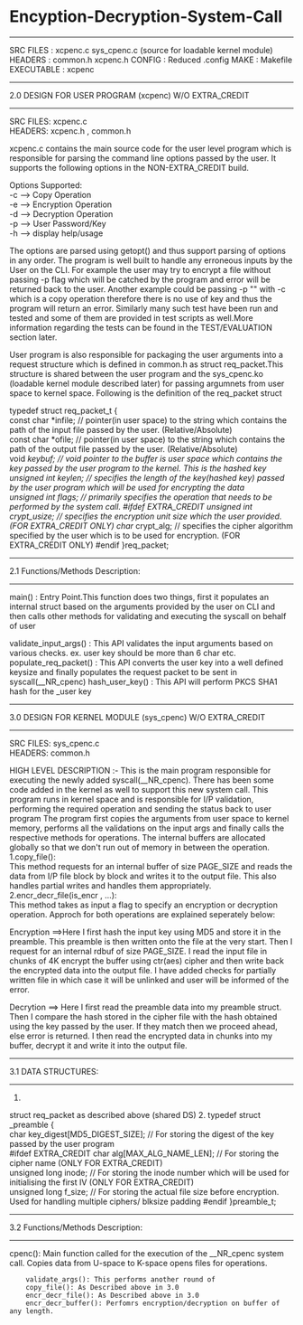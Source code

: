 # Encyption-Decryption-System-Call
*********************************************************************
SRC FILES : xcpenc.c sys_cpenc.c (source for loadable kernel module) 
HEADERS : common.h xcpenc.h
CONFIG : Reduced .config 
MAKE : Makefile
EXECUTABLE : xcpenc

******************************************************************
2.0 DESIGN FOR USER PROGRAM (xcpenc) W/O EXTRA_CREDIT
*******************************************************************

SRC FILES: xcpenc.c   
HEADERS: xcpenc.h , common.h   

xcpenc.c contains the main source code for the user level program which is responsible for parsing the command line options passed by the user. It supports the following options in the NON-EXTRA_CREDIT build.    

Options Supported:     
	-c --> Copy Operation   
	-e --> Encryption Operation    
	-d --> Decryption Operation    
	-p --> User Password/Key       
	-h --> display help/usage    

The options are parsed using getopt() and thus support parsing of options in any order. The program is well built to handle any erroneous inputs by the User on the CLI. For example the user may try to encrypt a file without passing -p flag which will be catched by the program and error will be returned back to the user. Another example could be passing -p "<passwd>" with -c which is a copy operation therefore there is no use of key and thus the program will return an error. Similarly many such test have been run and tested and some of them are provided in test scripts as well.More information regarding the tests can be found in the TEST/EVALUATION section later.

User program is also responsible for packaging the user arguments into a request structure which is defined in common.h as struct req_packet.This structure is shared between the user program and the sys_cpenc.ko (loadable kernel module described later) for passing argumnets from user space to kernel space. Following is the definition of the req_packet struct

typedef struct req_packet_t
{   
	const char *infile;    // pointer(in user space) to the string which contains the path of the input file passed by the user.    (Relative/Absolute)   
	const char *ofile;     // pointer(in user space) to the string which contains the path of the output file passed by the user. (Relative/Absolute)    
	void *keybuf;          // void pointer to the buffer is user space which contains the key passed by the user program to the kernel. This is the hashed key     
	unsigned int keylen;   // specifies the length of the key(hashed key) passed by the user program which will be used for encrypting the data    
	unsigned int  flags;   // primarily specifies the operation that needs to be performed by the system call.
#ifdef EXTRA_CREDIT
	unsigned int crypt_usize; // specifies the encryption unit size which the user provided. (FOR EXTRA_CREDIT ONLY) 
	char* crypt_alg;          // specifies the cipher algorithm specified by the user which is to be used for encryption. (FOR EXTRA_CREDIT ONLY)
#endif
}req_packet;

***********************************
2.1 Functions/Methods Description:
***********************************
main() : Entry Point.This function does two things, first it populates an internal struct based on the arguments provided by the user on CLI and then calls other methods for validating and executing the syscall on behalf of user   

validate_input_args() : This API validates the input arguments based on various checks. ex. user key should be more than 6 char etc.   
populate_req_packet() : This API converts the user key into a well defined keysize and finally populates the request packet to be sent in syscall(__NR_cpenc) hash_user_key() : This API will perform PKCS SHA1 hash for the _user key

*********************************************************
3.0 DESIGN FOR KERNEL MODULE (sys_cpenc) W/O EXTRA_CREDIT
*********************************************************

SRC FILES: sys_cpenc.c    
HEADERS: common.h    

HIGH LEVEL DESCRIPTION :-
This is the main program responsible for executing the newly added syscall(__NR_cpenc). There has been some code added in the kernel as well to support this new system call. This program runs in kernel space and is responsible for I/P validation, performing the required operation and sending the status back to user program
The program first copies the arguments from user space to kernel memory, performs all the validations on the input args and finally calls the respective methods for operations. The internal buffers are allocated globally so that we don't run out of memory in between the operation.
1.copy_file():   
	This method requests for an internal buffer of size PAGE_SIZE and reads the data from I/P file block by block and writes it to the output file. This also handles partial writes and handles them appropriately.   
2.encr_decr_file(is_encr , ...):   
	This method takes as input a flag to specify an encryption or decryption operation. Approch for both operations are explained seperately below:
 
 Encryption ==>Here I first hash the input key using MD5 and store it in the preamble. This preamble is then written onto the file at the very start. Then I request for an internal rdbuf of size PAGE_SIZE. I read the input file in chunks of 4K encrypt the buffer using ctr(aes) cipher and then write back the encrypted data into the output file. I have added checks for partially written file in which case it will be unlinked and user will be informed of the error.
	
  Decrytion ==> Here I first read the preamble data into my preamble struct. Then I compare the hash stored in the cipher file     with the hash obtained using the key passed by the user. If they match then we proceed ahead, else error is returned. I then read the encrypted data in chunks into my buffer, decrypt it and write it
into the output file.

**********************
3.1 DATA STRUCTURES:
***********************
1.
struct req_packet as described above (shared DS)
2.
typedef struct _preamble
{   
	char key_digest[MD5_DIGEST_SIZE];      // For storing the digest of the key passed by the user program   
#ifdef EXTRA_CREDIT
	char alg[MAX_ALG_NAME_LEN];            // For storing the cipher name (ONLY FOR EXTRA_CREDIT)   
	unsigned long inode;                   // For storing the inode number which will be used for initialising the first IV    (ONLY FOR EXTRA_CREDIT)    
	unsigned long f_size;                  // For storing the actual file size before encryption. Used for handling multiple ciphers/ blksize padding
#endif
}preamble_t;

***********************************
3.2 Functions/Methods Description:
***********************************
cpenc(): Main function called for the execution of the __NR_cpenc system call. Copies data from U-space to K-space opens files for operations.   

		validate_args(): This performs another round of   
		copy_file(): As Described above in 3.0
		encr_decr_file(): As Described above in 3.0
		encr_decr_buffer(): Perfomrs encryption/decryption on buffer of any length.

